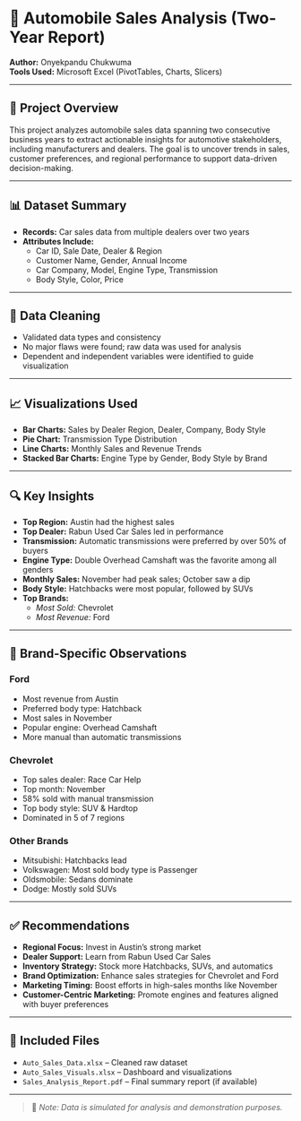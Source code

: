 # 🚗 Automobile Sales Analysis (Two-Year Report)

**Author:** Onyekpandu Chukwuma  
**Tools Used:** Microsoft Excel (PivotTables, Charts, Slicers)

---

## 📘 Project Overview

This project analyzes automobile sales data spanning two consecutive business years to extract actionable insights for automotive stakeholders, including manufacturers and dealers. The goal is to uncover trends in sales, customer preferences, and regional performance to support data-driven decision-making.

---

## 📊 Dataset Summary

- **Records:** Car sales data from multiple dealers over two years
- **Attributes Include:**  
  - Car ID, Sale Date, Dealer & Region  
  - Customer Name, Gender, Annual Income  
  - Car Company, Model, Engine Type, Transmission  
  - Body Style, Color, Price

---

## 🧹 Data Cleaning

- Validated data types and consistency
- No major flaws were found; raw data was used for analysis
- Dependent and independent variables were identified to guide visualization

---

## 📈 Visualizations Used

- **Bar Charts:** Sales by Dealer Region, Dealer, Company, Body Style
- **Pie Chart:** Transmission Type Distribution
- **Line Charts:** Monthly Sales and Revenue Trends
- **Stacked Bar Charts:** Engine Type by Gender, Body Style by Brand

---

## 🔍 Key Insights

- **Top Region:** Austin had the highest sales
- **Top Dealer:** Rabun Used Car Sales led in performance
- **Transmission:** Automatic transmissions were preferred by over 50% of buyers
- **Engine Type:** Double Overhead Camshaft was the favorite among all genders
- **Monthly Sales:** November had peak sales; October saw a dip
- **Body Style:** Hatchbacks were most popular, followed by SUVs
- **Top Brands:**  
  - *Most Sold:* Chevrolet  
  - *Most Revenue:* Ford

---

## 📌 Brand-Specific Observations

### Ford
- Most revenue from Austin
- Preferred body type: Hatchback
- Most sales in November
- Popular engine: Overhead Camshaft
- More manual than automatic transmissions

### Chevrolet
- Top sales dealer: Race Car Help
- Top month: November
- 58% sold with manual transmission
- Top body style: SUV & Hardtop
- Dominated in 5 of 7 regions

### Other Brands
- Mitsubishi: Hatchbacks lead
- Volkswagen: Most sold body type is Passenger
- Oldsmobile: Sedans dominate
- Dodge: Mostly sold SUVs

---

## ✅ Recommendations

- **Regional Focus:** Invest in Austin’s strong market
- **Dealer Support:** Learn from Rabun Used Car Sales
- **Inventory Strategy:** Stock more Hatchbacks, SUVs, and automatics
- **Brand Optimization:** Enhance sales strategies for Chevrolet and Ford
- **Marketing Timing:** Boost efforts in high-sales months like November
- **Customer-Centric Marketing:** Promote engines and features aligned with buyer preferences

---

## 📁 Included Files

- `Auto_Sales_Data.xlsx` – Cleaned raw dataset
- `Auto_Sales_Visuals.xlsx` – Dashboard and visualizations
- `Sales_Analysis_Report.pdf` – Final summary report (if available)

---

> 📌 *Note: Data is simulated for analysis and demonstration purposes.*
